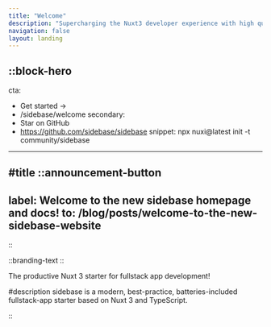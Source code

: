 ```yaml
---
title: "Welcome"
description: "Supercharging the Nuxt3 developer experience with high quality modules and tools!"
navigation: false
layout: landing
---
```


::block-hero
---
cta:
  - Get started →
  - /sidebase/welcome
secondary:
  - Star on GitHub
  - https://github.com/sidebase/sidebase
snippet: npx nuxi@latest init -t community/sidebase
---

#title
::announcement-button
---
label: Welcome to the new sidebase homepage and docs!
to: /blog/posts/welcome-to-the-new-sidebase-website
---
::

::branding-text
::

The productive Nuxt 3 starter for fullstack app development!

#description
sidebase is a modern, best-practice, batteries-included fullstack-app starter based on Nuxt 3 and TypeScript.

::
